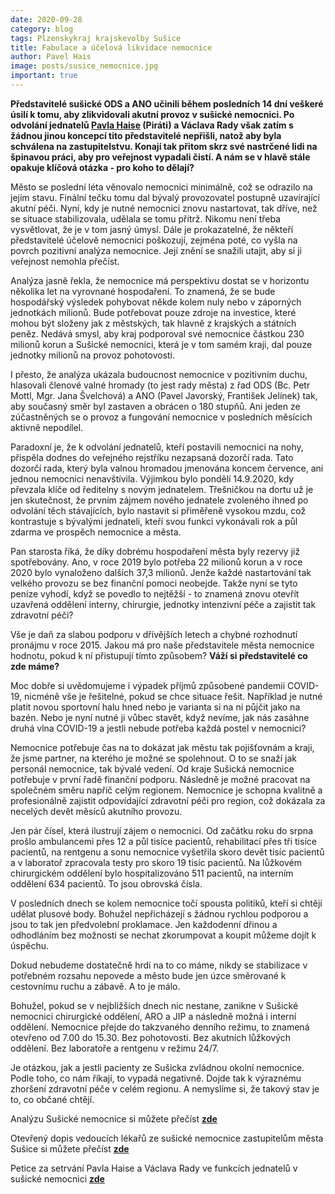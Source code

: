 ```yaml
---
date: 2020-09-28
category: blog
tags: Plzenskykraj krajskevolby Sušice
title: Fabulace a účelová likvidace nemocnice
author: Pavel Hais
image: posts/susice_nemocnice.jpg
important: true
---
```

**Představitelé sušické ODS a ANO učinili během posledních 14 dní veškeré úsilí k tomu, aby zlikvidovali akutní provoz v sušické nemocnici. Po odvolání jednatelů [Pavla Haise](https://plzensky.pirati.cz/lide/pavel-hais/) (Piráti) a Václava Rady však zatím s žádnou jinou koncepcí tito představitelé nepřišli, natož aby byla schválena na zastupitelstvu. Konají tak přitom skrz své nastrčené lidi na špinavou práci, aby pro veřejnost vypadali čistí. A nám se v hlavě stále opakuje klíčová otázka - pro koho to dělají?**

Město se poslední léta věnovalo nemocnici minimálně, což se odrazilo na jejím stavu. Finální tečku tomu dal bývalý provozovatel postupně uzavírající akutní péči. Nyní, kdy je nutné nemocnici znovu nastartovat, tak dříve, než se situace stabilizovala, udělala se tomu přítrž. Nikomu není třeba vysvětlovat, že je v tom jasný úmysl. Dále je prokazatelné, že někteří představitelé účelově nemocnici poškozují, zejména poté, co vyšla na povrch pozitivní analýza nemocnice. Její znění se snažili utajit, aby si ji veřejnost nemohla přečíst. 

Analýza jasně řekla, že nemocnice má perspektivu dostat se v horizontu několika let na vyrovnané hospodaření. To znamená, že se bude hospodářský výsledek pohybovat někde kolem nuly nebo v záporných jednotkách milionů. Bude potřebovat pouze zdroje na investice, které mohou být složeny jak z městských, tak hlavně z krajských a státních peněz. Nedává smysl, aby kraj podporoval své nemocnice částkou 230 milionů korun a Sušické nemocnici, která je v tom samém kraji, dal pouze jednotky milionů na provoz pohotovosti.

I přesto, že analýza ukázala budoucnost nemocnice v pozitivním duchu, hlasovali členové valné hromady (to jest rady města) z řad ODS (Bc. Petr Mottl, Mgr. Jana Švelchová) a ANO (Pavel Javorský, František Jelínek) tak, aby současný směr byl zastaven a obrácen o 180 stupňů. Ani jeden ze zúčastněných se o provoz a fungování nemocnice v posledních měsících aktivně nepodílel. 

Paradoxní je, že k odvolání jednatelů, kteří postavili nemocnici na nohy, přispěla dodnes do veřejného rejstříku nezapsaná dozorčí rada. 
Tato dozorčí rada, který byla valnou hromadou jmenována koncem července, ani jednou nemocnici nenavštívila. Výjimkou bylo  pondělí 14.9.2020, kdy převzala klíče od ředitelny s novým jednatelem. Třešničkou na dortu už je jen skutečnost, že prvním zájmem nového jednatele zvoleného ihned po odvolání těch stávajících, bylo nastavit si přiměřeně vysokou mzdu, což kontrastuje s bývalými jednateli, kteří svou funkci vykonávali rok a půl zdarma ve prospěch nemocnice a města.

Pan starosta říká, že díky dobrému hospodaření města byly rezervy již spotřebovány. Ano, v roce 2019 bylo potřeba  22 milionů korun a v roce 2020 bylo vynaloženo dalších 37,3 milionů. Jenže každé nastartování tak velkého provozu se bez finanční pomoci neobejde. Takže nyní se tyto peníze vyhodí, když se povedlo to nejtěžší -  to znamená znovu otevřít uzavřená oddělení interny, chirurgie, jednotky intenzivní péče a zajistit tak zdravotní péči?

Vše je daň za slabou podporu v dřívějších letech a chybné rozhodnutí pronájmu v roce 2015. Jakou má pro naše představitele města nemocnice hodnotu, pokud k ní přistupují tímto způsobem? **Váží si představitelé co zde máme?**

Moc dobře si uvědomujeme i výpadek příjmů způsobené pandemii COVID-19, nicméně vše je řešitelné, pokud se chce situace řešit. Například je nutné platit novou sportovní halu hned nebo je varianta si na ni půjčit  jako na bazén.  Nebo je nyní nutné ji vůbec stavět, když nevíme, jak nás zasáhne druhá vlna COVID-19 a jestli nebude potřeba každá postel v nemocnici?

Nemocnice potřebuje čas na to dokázat jak městu tak pojišťovnám a kraji, že jsme partner, na kterého je možné se spolehnout. O to se snaží jak personál nemocnice, tak bývalé vedení. Od kraje Sušická nemocnice potřebuje v první řadě finanční podporu. Následně je možné pracovat na společném směru napříč celým regionem. Nemocnice je schopna kvalitně a profesionálně zajistit odpovídající zdravotní péči pro region, což dokázala za necelých devět měsíců akutního provozu. 

Jen pár čísel, která ilustrují zájem o nemocnici. Od začátku roku do srpna prošlo ambulancemi přes 12 a půl tisíce pacientů, rehabilitací přes tři tisíce pacientů, na rentgenu a sonu nemocnice vyšetřila skoro devět tisíc pacientů a v laboratoř zpracovala testy pro skoro 19 tisíc pacientů. Na lůžkovém chirurgickém oddělení bylo hospitalizováno 511 pacientů, na interním oddělení 634 pacientů. To jsou obrovská čísla. 

V posledních dnech se kolem nemocnice točí spousta politiků, kteří si chtějí udělat plusové body. Bohužel nepřicházejí s žádnou rychlou podporou a jsou to tak jen předvolební proklamace. Jen každodenní dřinou a odhodláním bez možnosti se nechat zkorumpovat a koupit můžeme dojít k úspěchu.     

Dokud nebudeme dostatečně hrdí na to co máme, nikdy se stabilizace v potřebném rozsahu nepovede a město bude jen úzce směrované k cestovnímu ruchu a zábavě. A to je málo.

Bohužel, pokud se v nejbližších dnech nic nestane, zanikne v Sušické nemocnici chirurgické oddělení, ARO a JIP a následně možná i interní oddělení. Nemocnice přejde do takzvaného denního režimu, to znamená otevřeno od 7.00 do 15.30. Bez pohotovosti. Bez akutních lůžkových oddělení. Bez laboratoře a rentgenu v režimu 24/7. 

Je otázkou, jak a jestli pacienty ze Sušicka zvládnou okolní nemocnice. Podle toho, co nám říkají, to vypadá negativně. Dojde tak k výraznému zhoršení zdravotní péče v celém regionu. A nemyslíme si, že takový stav je to, co občané chtějí.


Analýzu Sušické nemocnice si můžete přečíst **[zde](https://plzensky.pirati.cz/download/analyza_susice_1.pdf)**


Otevřený dopis vedoucích lékařů ze sušické nemocnice zastupitelům města Sušice si můžete přečíst **[zde](https://plzensky.pirati.cz/download/otevreny_dopis.pdf)**

Petice za setrvání Pavla Haise a Václava Rady ve funkcích jednatelů v sušické nemocnici **[zde](https://www.petice.com/pavel_hais_a_vaclav_rada_zpt_do_vedeni_suicke_nemocnic?fbclid=IwAR1XNZPCNLoa906f1XeCl9PRuRIVXB0XUB9vY4Dtd1qWztVgJDz42gyVTK8)**
